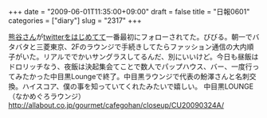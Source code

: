 +++
date = "2009-06-01T11:35:00+09:00"
draft = false
title = "日報0601"
categories = ["diary"]
slug = "2317"
+++

<a href="http://kumagai.com" target="_blank">熊谷さん</a>が<a href="http://twitter.com/m_kumagai" target="_blank">twitterをはじめてて</a>一番最初にフォローされてた。びびる。朝一でバタバタと三菱東京、2Fのラウンジで手続きしてたらファッション通信の大内順子がいた。リアルででかいサングラスしてるんだ、別にいいけど。今日も昼飯はドロリッチなう、夜飯は決起集会てことで数人でパップハウス、バー、一度行ってみたかった中目黒Loungeで終了。中目黒ラウンジで代表の魵澤さんと名刺交換。ハイスコア、僕の事を知っていてくれたみたいで嬉しい。
中目黒LOUNGE（なかめぐろラウンジ）
<a href="http://allabout.co.jp/gourmet/cafegohan/closeup/CU20090324A/" target="_blank">http://allabout.co.jp/gourmet/cafegohan/closeup/CU20090324A/</a>

